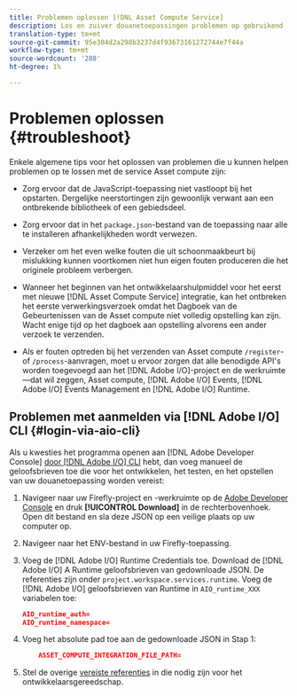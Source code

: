 ```yaml
---
title: Problemen oplossen [!DNL Asset Compute Service]
description: Los en zuiver douanetoepassingen problemen op gebruikend [!DNL Asset Compute Service].
translation-type: tm+mt
source-git-commit: 95e384d2a298b3237d4f93673161272744e7f44a
workflow-type: tm+mt
source-wordcount: '288'
ht-degree: 1%

---
```



# Problemen oplossen {#troubleshoot}

Enkele algemene tips voor het oplossen van problemen die u kunnen helpen problemen op te lossen met de service Asset compute zijn:

* Zorg ervoor dat de JavaScript-toepassing niet vastloopt bij het opstarten. Dergelijke neerstortingen zijn gewoonlijk verwant aan een ontbrekende bibliotheek of een gebiedsdeel.
* Zorg ervoor dat in het `package.json`-bestand van de toepassing naar alle te installeren afhankelijkheden wordt verwezen.
* Verzeker om het even welke fouten die uit schoonmaakbeurt bij mislukking kunnen voortkomen niet hun eigen fouten produceren die het originele probleem verbergen.

* Wanneer het beginnen van het ontwikkelaarshulpmiddel voor het eerst met nieuwe [!DNL Asset Compute Service] integratie, kan het ontbreken het eerste verwerkingsverzoek omdat het Dagboek van de Gebeurtenissen van de Asset compute niet volledig opstelling kan zijn. Wacht enige tijd op het dagboek aan opstelling alvorens een ander verzoek te verzenden.
* Als er fouten optreden bij het verzenden van Asset compute `/register`- of `/process`-aanvragen, moet u ervoor zorgen dat alle benodigde API&#39;s worden toegevoegd aan het [!DNL Adobe I/O]-project en de werkruimte—dat wil zeggen, Asset compute, [!DNL Adobe I/O] Events, [!DNL Adobe I/O] Events Management en [!DNL Adobe I/O] Runtime.

## Problemen met aanmelden via [!DNL Adobe I/O] CLI {#login-via-aio-cli}

Als u kwesties het programma openen aan [!DNL Adobe Developer Console] [door  [!DNL Adobe I/O] CLI](https://github.com/AdobeDocs/project-firefly/blob/master/getting_started/first_app.md#3-signing-in-from-cli) hebt, dan voeg manueel de geloofsbrieven toe die voor het ontwikkelen, het testen, en het opstellen van uw douanetoepassing worden vereist:

1. Navigeer naar uw Firefly-project en -werkruimte op de [Adobe Developer Console](https://console.adobe.io/) en druk **[!UICONTROL Download]** in de rechterbovenhoek. Open dit bestand en sla deze JSON op een veilige plaats op uw computer op.

1. Navigeer naar het ENV-bestand in uw Firefly-toepassing.

1. Voeg de [!DNL Adobe I/O] Runtime Credentials toe. Download de [!DNL Adobe I/O] A Runtime geloofsbrieven van gedownloade JSON. De referenties zijn onder `project.workspace.services.runtime`. Voeg de [!DNL Adobe I/O] geloofsbrieven van Runtime in `AIO_runtime_XXX` variabelen toe:

   ```json
   AIO_runtime_auth=
   AIO_runtime_namespace=
   ```

1. Voeg het absolute pad toe aan de gedownloade JSON in Stap 1:

   ```json
       ASSET_COMPUTE_INTEGRATION_FILE_PATH=
   ```

1. Stel de overige [vereiste referenties](develop-custom-application.md) in die nodig zijn voor het ontwikkelaarsgereedschap.

<!-- TBD for later:
Add any best practices for developers in this section:
* Any items to take care of when creating projects.
* Any naming conventions, reserved keywords, etc.?
* Any terms that can become a source of confusion later based on our OOTB naming.

* If required, add limitations for custom applications and spin those off as best practices.
* Do NOT borrow any content from https://git.corp.adobe.com/nui/nui/blob/master/doc/worker_api.md. It is outdated and irrelevant for 3rd party custom applications.
-->
